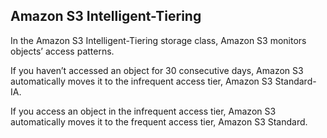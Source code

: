 ## Amazon S3 Intelligent-Tiering

In the Amazon S3 Intelligent-Tiering storage class, Amazon S3 monitors objects’ access patterns. 

If you haven’t accessed an object for 30 consecutive days, Amazon S3 automatically moves it to the infrequent access tier, Amazon S3 Standard-IA. 

If you access an object in the infrequent access tier, Amazon S3 automatically moves it to the frequent access tier, Amazon S3 Standard.
